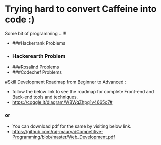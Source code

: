 Trying hard to convert Caffeine into code :)
=========================


Some bit of programming ...!!!
 - ###Hackerrank Problems
 - ### Hackerearth Problem
 - ###Rosalind Problems
 - ###Codechef Problems



#Skill Development Roadmap from Beginner to Advanced :
 - follow the below link to see the roadmap for complete Front-end and Back-end tools and techniques.
 - https://coggle.it/diagram/WBWqZhpq1v4665o7#

### or
 - You can download pdf for the same by visiting below link.
 - https://github.com/raj-maurya/Competitive-Programming/blob/master/Web_Development.pdf
